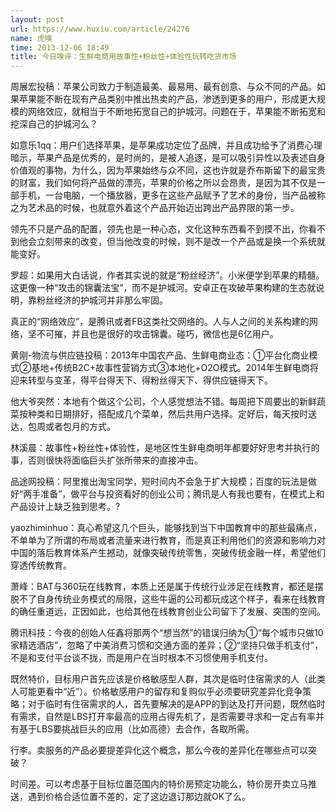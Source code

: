 ```yaml
---
layout: post
url: https://www.huxiu.com/article/24276
name: 虎嗅
time: 2013-12-06 18:49
title: 今日嗅评：生鲜电商用故事性+粉丝性+体验性玩转吃货市场
---
```

周展宏投稿：苹果公司致力于制造最美、最易用、最有创意、与众不同的产品。如果苹果能不断在现有产品类别中推出热卖的产品，渗透到更多的用户，形成更大规模的网络效应，就相当于不断地拓宽自己的护城河。问题在于，苹果能不断拓宽和挖深自己的护城河么？

如意乐1qq：用户们选择苹果，是苹果成功定位了品牌，并且成功给予了消费心理暗示，苹果产品是优秀的，是时尚的，是被人追逐，是可以吸引异性以及表述自身价值观的事物，为什么，因为苹果始终与众不同，这也许就是乔布斯留下的最宝贵的财富，我们如何将产品做的漂亮，苹果的价格之所以会昂贵，是因为其不仅是一部手机，一台电脑，一个播放器，更多在这些产品赋予了艺术的身份，当产品被称之为艺术品的时候，也就意外着这个产品开始迈出跨出产品界限的第一步。

领先不只是产品的配置，领先也是一种心态，文化这种东西看不到摸不出，你看不到他会立刻带来的改变，但当他改变的时候，则不是改一个产品或是换一个系统就能变好。

罗超：如果用大白话说，作者其实说的就是“粉丝经济”。小米便学到苹果的精髓。这更像一种“攻击的锦囊法宝”，而不是护城河。安卓正在攻破苹果构建的生态就说明，靠粉丝经济的护城河并非那么牢固。

真正的“网络效应”，是腾讯或者FB这类社交网络的。人与人之间的关系构建的网络，坚不可摧，并且也是很好的攻击锦囊。碰巧，微信也是6亿用户。

黄刚-物流与供应链投稿：2013年中国农产品、生鲜电商业态：①平台化商业模式②基地+传统B2C+故事性营销方式③本地化+O2O模式。2014年生鲜电商将迎来转型与变革，得平台得天下、得粉丝得天下、得供应链得天下。

他大爷突然：本地有个做这个公司，个人感觉想法不错。每周把下周要出的新鲜蔬菜按种类和日期排好，搭配成几个菜单，然后共用户选择。定好后，每天按时送达，包周或者包月的方式。

林溪晨：故事性+粉丝性+体验性，是地区性生鲜电商明年都要好好思考并执行的事，否则很快将面临巨头扩张所带来的直接冲击。

品途网投稿：阿里推出淘宝同学，短时间内不会急于扩大规模；百度的玩法是做好“两手准备”，做平台与投资看好的创业公司；腾讯是人有我也要有，在模式上和产品设计上缺乏独到思考。?

yaozhiminhuo：真心希望这几个巨头，能够找到当下中国教育中的那些最痛点，不单单为了所谓的布局或者流量来进行教育，而是真正利用他们的资源和影响力对中国的落后教育体系产生撼动，就像突破传统零售，突破传统金融一样，希望他们穿透传统教育。

萧峰：BAT与360玩在线教育，本质上还是属于传统行业涉足在线教育，都还是摆脱不了自身传统业务模式的局限，这些牛逼的公司都玩成这个样子，看来在线教育的确任重道远，正因如此，也给其他在线教育创业公司留下了发展、突围的空间。

腾讯科技：今夜的创始人任鑫将那两个“想当然”的错误归纳为①“每个城市只做10家精选酒店”，忽略了中美消费习惯和交通方面的差异；②“坚持只做手机支付”，不是和支付平台谈不拢，而是用户在当时根本不习惯使用手机支付。

既然特价，目标用户首先应该是价格敏感型人群，其次是临时住宿需求的人（此类人可能更看中“近”）。价格敏感用户的留存和复购似乎必须要研究差异化竞争策略；对于临时有住宿需求的人，首先要解决的是APP的到达及打开问题，既然临时有需求，自然是LBS打开率最高的应用占得先机了，是否需要寻求和一定占有率并有基于LBS要挑战巨头的应用（比如高德）去合作，各取所需。

行李。卖服务的产品必要提差异化这个概念，那么今夜的差异化在哪些点可以突破？

时间差。可以考虑基于目标位置范围内的特价房预定功能么，特价房开卖立马推送，遇到价格合适位置不差的，定了这边退订那边就OK了么。

